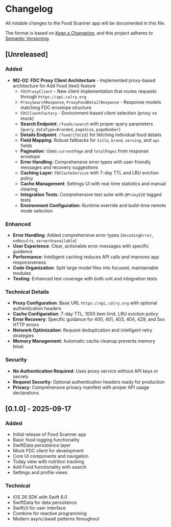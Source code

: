 # Changelog

All notable changes to the Food Scanner app will be documented in this file.

The format is based on [Keep a Changelog](https://keepachangelog.com/en/1.0.0/),
and this project adheres to [Semantic Versioning](https://semver.org/spec/v2.0.0.html).

## [Unreleased]

### Added
- **M2-02: FDC Proxy Client Architecture** - Implemented proxy-based architecture for Add Food (text) feature
  - `FDCProxyClient` - New client implementation that routes requests through `https://api.calry.org`
  - `ProxySearchResponse`, `ProxyFoodDetailResponse` - Response models matching FDC envelope structure
  - `FDCClientFactory` - Environment-based client selection (proxy vs mock)
  - **Search Endpoint**: `/foods/search` with proper query parameters (`query`, `dataType=Branded`, `pageSize`, `pageNumber`)
  - **Details Endpoint**: `/food/{fdcId}` for fetching individual food details
  - **Field Mapping**: Robust fallbacks for `title`, `brand`, `serving`, and `upc` fields
  - **Pagination**: Uses `currentPage` and `totalPages` from response envelope
  - **Error Handling**: Comprehensive error types with user-friendly messages and recovery suggestions
  - **Caching Layer**: `FDCCacheService` with 7-day TTL and LRU eviction policy
  - **Cache Management**: Settings UI with real-time statistics and manual clearing
  - **Integration Tests**: Comprehensive test suite with `@ProxyE2E` tagged tests
  - **Environment Configuration**: Runtime override and build-time remote mode selection

### Enhanced
- **Error Handling**: Added comprehensive error types (`decodingError`, `noResults`, `serverUnavailable`)
- **User Experience**: Clear, actionable error messages with specific guidance
- **Performance**: Intelligent caching reduces API calls and improves app responsiveness
- **Code Organization**: Split large model files into focused, maintainable modules
- **Testing**: Enhanced test coverage with both unit and integration tests

### Technical Details
- **Proxy Configuration**: Base URL `https://api.calry.org` with optional authentication headers
- **Cache Configuration**: 7-day TTL, 1000 item limit, LRU eviction policy
- **Error Recovery**: Specific guidance for 400, 401, 403, 404, 429, and 5xx HTTP errors
- **Network Optimization**: Request deduplication and intelligent retry strategies
- **Memory Management**: Automatic cache cleanup prevents memory bloat

### Security
- **No Authentication Required**: Uses proxy service without API keys or secrets
- **Request Security**: Optional authentication headers ready for production
- **Privacy**: Comprehensive privacy manifest with proper API usage declarations

## [0.1.0] - 2025-09-17

### Added
- Initial release of Food Scanner app
- Basic food logging functionality
- SwiftData persistence layer
- Mock FDC client for development
- Core UI components and navigation
- Today view with nutrition tracking
- Add Food functionality with search
- Settings and profile views

### Technical
- iOS 26 SDK with Swift 6.0
- SwiftData for data persistence
- SwiftUI for user interface
- Combine for reactive programming
- Modern async/await patterns throughout

